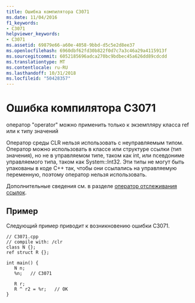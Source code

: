 ```yaml
---
title: Ошибка компилятора C3071
ms.date: 11/04/2016
f1_keywords:
- C3071
helpviewer_keywords:
- C3071
ms.assetid: 69879e66-a60e-4058-9bbd-d5c5e2d8ee37
ms.openlocfilehash: 6960dbf62fd30b822f0d7c7a3c46a29a4115913f
ms.sourcegitcommit: 6052185696adca270bc9bdbec45a626dd89cdcdd
ms.translationtype: MT
ms.contentlocale: ru-RU
ms.lasthandoff: 10/31/2018
ms.locfileid: "50428357"
---
```

# <a name="compiler-error-c3071"></a>Ошибка компилятора C3071

оператор "operator" можно применить только к экземпляру класса ref или к типу значений

Оператор среды CLR нельзя использовать с неуправляемым типом. Оператор можно использовать в классе или структуре ссылки (тип значения), но не в управляемом типе, таком как int, или псевдониме управляемого типа, таком как System::Int32. Эти типы не могут быть упакованы в коде C++ так, чтобы они ссылались на управляемую переменную, поэтому оператор нельзя использовать.

Дополнительные сведения см. в разделе [оператор отслеживания ссылок](../../windows/tracking-reference-operator-cpp-component-extensions.md).

## <a name="example"></a>Пример

Следующий пример приводит к возникновению ошибки C3071.

```
// C3071.cpp
// compile with: /clr
class N {};
ref struct R {};

int main() {
   N n;
   %n;   // C3071

   R r;
   R ^ r2 = %r;   // OK
}
```